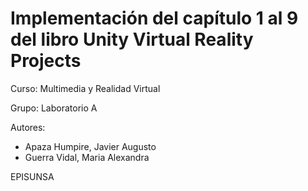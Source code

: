 # Implementación del capítulo 1 al 9 del libro Unity Virtual Reality Projects

Curso: Multimedia y Realidad Virtual

Grupo: Laboratorio A

Autores: 
- Apaza Humpire, Javier Augusto
- Guerra Vidal, Maria Alexandra

EPISUNSA
